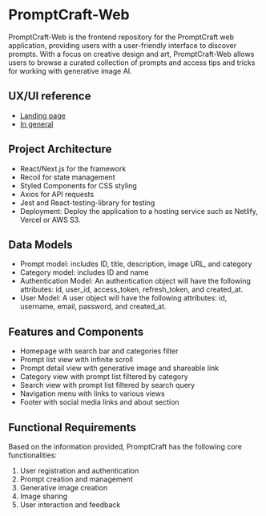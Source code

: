# PromptCraft-Web
PromptCraft-Web is the frontend repository for the PromptCraft web application, providing users with a user-friendly interface to discover prompts. With a focus on creative design and art, PromptCraft-Web allows users to browse a curated collection of prompts and access tips and tricks for working with generative image AI.

## UX/UI reference
- [Landing page](https://dribbble.com/shots/18938241-AstroClash-Play-to-Earn-NFT-Marketplace-Kit)
- [In general](https://dribbble.com/shots/18847976-Kalao-Web-Design-for-NFT-Marketplace)


## Project Architecture
- React/Next.js for the framework
- Recoil for state management
- Styled Components for CSS styling
- Axios for API requests
- Jest and React-testing-library for testing
- Deployment: Deploy the application to a hosting service such as Netlify, Vercel or AWS S3.

## Data Models
- Prompt model: includes ID, title, description, image URL, and category
- Category model: includes ID and name
- Authentication Model: An authentication object will have the following attributes: id, user_id, access_token, refresh_token, and created_at.
- User Model: A user object will have the following attributes: id, username, email, password, and created_at.

## Features and Components
- Homepage with search bar and categories filter
- Prompt list view with infinite scroll
- Prompt detail view with generative image and shareable link
- Category view with prompt list filtered by category
- Search view with prompt list filtered by search query
- Navigation menu with links to various views
- Footer with social media links and about section

## Functional Requirements

Based on the information provided, PromptCraft has the following core functionalities:

1. User registration and authentication
2. Prompt creation and management
3. Generative image creation
4. Image sharing
5. User interaction and feedback
